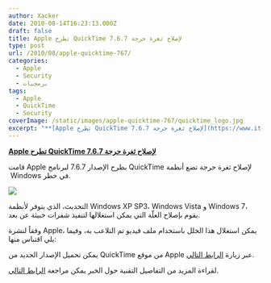 ```yaml
---
author: Xacker
date: 2010-08-14T16:23:13.000Z
draft: false
title: Apple تطرح QuickTime 7.6.7 لإصلاح ثغرة حرجة
type: post
url: /2010/08/apple-quicktime-767/
categories:
  - Apple
  - Security
  - برمجيات
tags:
  - Apple
  - QuickTime
  - Security
coverImage: /static/images/apple-quicktime-767/quicktime_logo.jpg
excerpt: "**[Apple تطرح QuickTime 7.6.7 لإصلاح ثغرة حرجة](https://www.it-scoop.com/2010/08/apple-quicktime-767/)**\n\nقامت Apple بطرح الإصدار 7.6.7 لبرنامج QuickTime لإصلاح ثغرة حرجة تضع أنظمة \_Windows في خطر.\n\n\n\nالتحديث، الذي يتوفر لأنظمة Windows XP SP3، Windows Vista و Windows 7، يقوم بإصلاح العلّة التي يمكن استغلالها لتنفيذ شفرات"
---
```

**[Apple تطرح QuickTime 7.6.7 لإصلاح ثغرة حرجة](https://www.it-scoop.com/2010/08/apple-quicktime-767/)**

قامت Apple بطرح الإصدار 7.6.7 لبرنامج QuickTime لإصلاح ثغرة حرجة تضع أنظمة  Windows في خطر.

![](/static/images/apple-quicktime-767/quicktime_logo.jpg)

التحديث، الذي يتوفر لأنظمة Windows XP SP3، Windows Vista و Windows 7، يقوم بإصلاح العلّة التي يمكن استغلالها لتنفيذ شفرات خبيثة عن بعد.

وفقاً لنشرة Apple، يمكن استغلال هذا الخلل باستخدام ملف فيديو تم التلاعب به، وفيما يلي اقتباس منها:

يمكن تحميل الإصدار الجديد من QuickTime من موقع Apple عبر زيارة [الرابط التالي](http://www.apple.com/quicktime/download/).

لقراءة المزيد من التفاصيل التقنية حول الخبر يمكن مراجعة [الرابط التالي](http://lists.apple.com/archives/security-announce/2010/Aug/msg00002.html).
